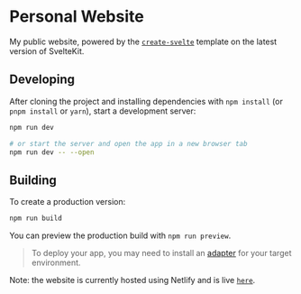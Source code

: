 # Personal Website

My public website, powered by the [`create-svelte`](https://github.com/sveltejs/kit/tree/master/packages/create-svelte) template on the latest version of SvelteKit.

## Developing

After cloning the project and installing dependencies with `npm install` (or `pnpm install` or `yarn`), start a development server:

```bash
npm run dev

# or start the server and open the app in a new browser tab
npm run dev -- --open
```

## Building

To create a production version:

```bash
npm run build
```

You can preview the production build with `npm run preview`.

> To deploy your app, you may need to install an [adapter](https://kit.svelte.dev/docs/adapters) for your target environment.

Note: the website is currently hosted using Netlify and is live [`here`](https://safeer.tech).
